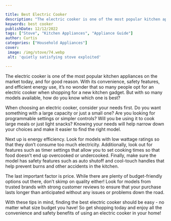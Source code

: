```yaml
---

title: Best Electric Cooker
description: "The electric cooker is one of the most popular kitchen appliances on the market today, and for good reason. With its convenience, ...get more info"
keywords: best cooker
publishDate: 12/12/2022
tags: ["Stove", "Kitchen Appliances", "Appliance Guide"]
author: Curtis
categories: ["Household Appliances"]
cover: 
 image: /img/stove/74.webp
 alt: 'quietly satisfying stove exploited'

---
```


The electric cooker is one of the most popular kitchen appliances on the market today, and for good reason. With its convenience, safety features, and efficient energy use, it’s no wonder that so many people opt for an electric cooker when shopping for a new kitchen gadget. But with so many models available, how do you know which one is best?

When choosing an electric cooker, consider your needs first. Do you want something with a large capacity or just a small one? Are you looking for programmable settings or simpler controls? Will you be using it to cook large meals or just light snacks? Knowing your needs will help narrow down your choices and make it easier to find the right model.

Next up is energy efficiency. Look for models with low wattage ratings so that they don’t consume too much electricity. Additionally, look out for features such as timer settings that allow you to set cooking times so that food doesn’t end up overcooked or undercooked. Finally, make sure the model has safety features such as auto shutoff and cool-touch handles that help prevent burns and other accidents in the kitchen.

The last important factor is price. While there are plenty of budget-friendly options out there, don’t skimp on quality either! Look for models from trusted brands with strong customer reviews to ensure that your purchase lasts longer than anticipated without any issues or problems down the road. 
 
With these tips in mind, finding the best electric cooker should be easy - no matter what size budget you have! So get shopping today and enjoy all the convenience and safety benefits of using an electric cooker in your home!
